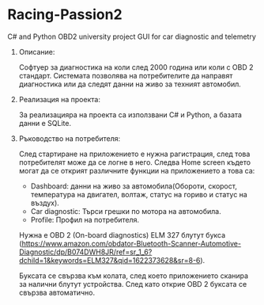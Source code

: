 # Racing-Passion2
C# and Python OBD2 university project
GUI for car diagnostic and telemetry

1) Описание: 

    Софтуер за диагностика на коли след 2000 година или коли с OBD 2 стандарт.
    Системата позволява на потребителите да направят диагностика или да следят данни на живо за техният автомобил.

2) Реализация на проекта:

   За реализацияра на проекта са използвани C# и Python, а базата данни е SQLite.

3) Ръководство на потребителя:

    След стартиране на приложението е нужна рагистрация, след това потребителят може да се логне в него.
    Следва Home screen където могат да се открият различните функции на приложението а това са:
    
    - Dashboard: данни на живо за автомобила(Обороти, скорост, температура на двигател, волтаж, статус на гориво и статус на въздух).
    - Car diagnostic: Търси грешки по мотора на автомобила.
    - Profile: Профил на потребителя.


    Нужна е OBD 2 (On-board diagnostics) ELM 327 блутут букса (https://www.amazon.com/obdator-Bluetooth-Scanner-Automotive-Diagnostic/dp/B074DWH8JR/ref=sr_1_6?dchild=1&keywords=ELM327&qid=1622373628&sr=8-6).
    
    Буксата се свързва към колата, след което приложението сканира за налични блутут устройства. След като открие OBD 2 буксата се свързва автоматично.
    


